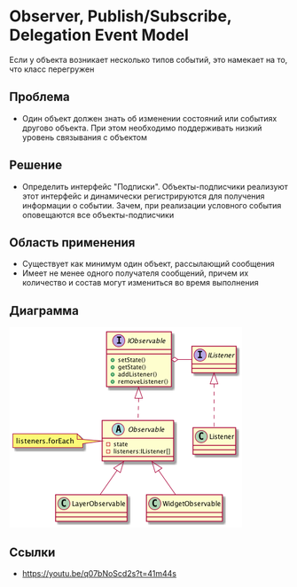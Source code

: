# Observer, Publish/Subscribe, Delegation Event Model

Если у объекта возникает несколько типов событий, это намекает на то, что класс перегружен

## Проблема

* Один объект должен знать об изменении состояний или событиях другово объекта. При этом
    необходимо поддерживать низкий уровень связывания с объектом

## Решение

* Определить интерфейс "Подписки". Объекты-подписчики реализуют этот интерфейс
    и динамически регистрируются для получения информации о событии. Зачем, при
    реализации условного события оповещаются все объекты-подписчики

## Область применения

* Существует как минимум один объект, рассылающий сообщения
* Имеет не менее одного получателя сообщений, причем их количество и состав
    могут измениться во время выполнения

## Диаграмма

![Observer](uml.png)

## Ссылки

* https://youtu.be/q07bNoScd2s?t=41m44s